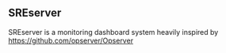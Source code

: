 ## SREserver
SREserver is a monitoring dashboard system heavily inspired by https://github.com/opserver/Opserver
